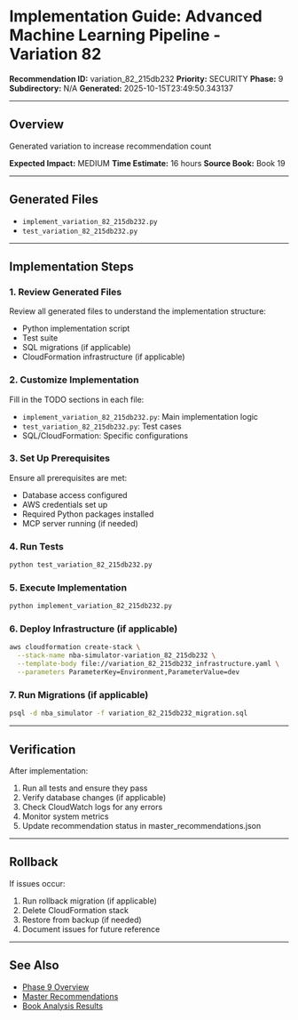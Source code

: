 # Implementation Guide: Advanced Machine Learning Pipeline - Variation 82

**Recommendation ID:** variation_82_215db232
**Priority:** SECURITY
**Phase:** 9
**Subdirectory:** N/A
**Generated:** 2025-10-15T23:49:50.343137

---

## Overview

Generated variation to increase recommendation count

**Expected Impact:** MEDIUM
**Time Estimate:** 16 hours
**Source Book:** Book 19

---

## Generated Files

- `implement_variation_82_215db232.py`
- `test_variation_82_215db232.py`

---

## Implementation Steps

### 1. Review Generated Files

Review all generated files to understand the implementation structure:
- Python implementation script
- Test suite
- SQL migrations (if applicable)
- CloudFormation infrastructure (if applicable)

### 2. Customize Implementation

Fill in the TODO sections in each file:
- `implement_variation_82_215db232.py`: Main implementation logic
- `test_variation_82_215db232.py`: Test cases
- SQL/CloudFormation: Specific configurations

### 3. Set Up Prerequisites

Ensure all prerequisites are met:
- Database access configured
- AWS credentials set up
- Required Python packages installed
- MCP server running (if needed)

### 4. Run Tests

```bash
python test_variation_82_215db232.py
```

### 5. Execute Implementation

```bash
python implement_variation_82_215db232.py
```

### 6. Deploy Infrastructure (if applicable)

```bash
aws cloudformation create-stack \
  --stack-name nba-simulator-variation_82_215db232 \
  --template-body file://variation_82_215db232_infrastructure.yaml \
  --parameters ParameterKey=Environment,ParameterValue=dev
```

### 7. Run Migrations (if applicable)

```bash
psql -d nba_simulator -f variation_82_215db232_migration.sql
```

---

## Verification

After implementation:
1. Run all tests and ensure they pass
2. Verify database changes (if applicable)
3. Check CloudWatch logs for any errors
4. Monitor system metrics
5. Update recommendation status in master_recommendations.json

---

## Rollback

If issues occur:
1. Run rollback migration (if applicable)
2. Delete CloudFormation stack
3. Restore from backup (if needed)
4. Document issues for future reference

---

## See Also

- [Phase 9 Overview](/Users/ryanranft/nba-simulator-aws/docs/phases/phase_9/)
- [Master Recommendations](/Users/ryanranft/nba-mcp-synthesis/analysis_results/master_recommendations.json)
- [Book Analysis Results](/Users/ryanranft/nba-mcp-synthesis/analysis_results/)
